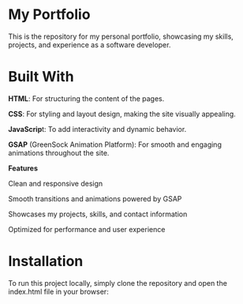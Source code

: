 # My Portfolio

This is the repository for my personal portfolio, showcasing my skills, projects, and experience as a software developer.

# Built With

**HTML**: For structuring the content of the pages.

**CSS**: For styling and layout design, making the site visually appealing.

**JavaScrip**t: To add interactivity and dynamic behavior.

**GSAP** (GreenSock Animation Platform): For smooth and engaging animations throughout the site.

**Features**

Clean and responsive design

Smooth transitions and animations powered by GSAP

Showcases my projects, skills, and contact information

Optimized for performance and user experience

# Installation

To run this project locally, simply clone the repository and open the index.html file in your browser:
